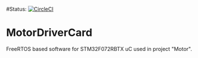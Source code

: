 #Status:
[![CircleCI](https://circleci.com/gh/circleci/circleci-docs.svg?style=svg)](https://app.circleci.com/pipelines/github/MacAndKaj/MotorDriverCard?branch=main)

# MotorDriverCard
FreeRTOS based software for STM32F072RBTX uC used in project "Motor".
